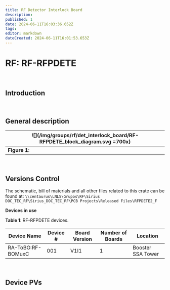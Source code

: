 ```yaml
---
title: RF Detector Interlock Board
description: 
published: 1
date: 2024-06-11T16:03:36.652Z
tags: 
editor: markdown
dateCreated: 2024-06-11T16:01:53.653Z
---
```


# RF: RF-RFPDETE

<br>

## Introduction

<br>

## General description

|![](/img/groups/rf/det_interlock_board/RF-RFPDETE_block_diagram.svg =700x)|
|-|
|**Figure 1**: |

<br>

## Versions Control

The schematic, bill of materials and all other files related to this crate can be found at:
`\\centaurus\LNLS\Grupos\RF\Sirius DOC_TEC_RF\Sirius_DOC_TEC_RF\PCB Projects\Released Files\RFPDETE2_F`

**Devices in use**

**Table 1**: RF-RFPDETE devices.

Device Name| Device #| Board Version| Number of Boards| Location |
|-|-|-|-|-|
|RA-ToBO:RF-BOMuxC| 001| V1I1| 1| Booster SSA Tower |

<br>

## Device PVs